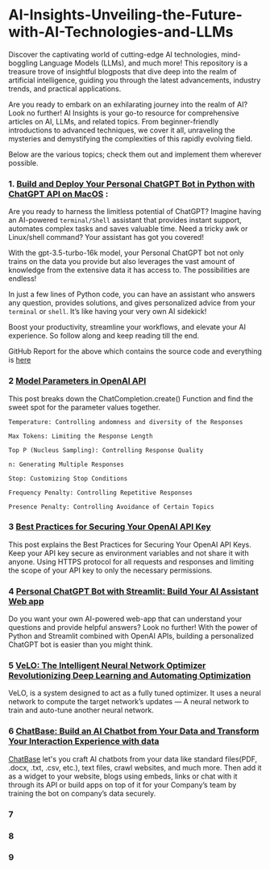 # AI-Insights-Unveiling-the-Future-with-AI-Technologies-and-LLMs

Discover the captivating world of cutting-edge AI technologies, mind-boggling Language Models (LLMs), and much more! This repository is a treasure trove of insightful blogposts that dive deep into the realm of artificial intelligence, guiding you through the latest advancements, industry trends, and practical applications.

Are you ready to embark on an exhilarating journey into the realm of AI? Look no further! AI Insights is your go-to resource for comprehensive articles on AI, LLMs, and related topics. From beginner-friendly introductions to advanced techniques, we cover it all, unraveling the mysteries and demystifying the complexities of this rapidly evolving field.

Below are the various topics; check them out and implement them wherever possible.


### 1. [Build and Deploy Your Personal ChatGPT Bot in Python with ChatGPT API on MacOS](https://anishsinghwalia.medium.com/build-and-deploy-your-personal-chatgpt-bot-in-python-with-chatgpt-api-on-macos-951a16aaaff7) :

Are you ready to harness the limitless potential of ChatGPT? Imagine having an AI-powered ```terminal/Shell``` assistant that provides instant support, automates complex tasks and saves valuable time. Need a tricky awk or Linux/shell command? Your assistant has got you covered!

With the gpt-3.5-turbo-16k model, your Personal ChatGPT bot not only trains on the data you provide but also leverages the vast amount of knowledge from the extensive data it has access to. The possibilities are endless!

In just a few lines of Python code, you can have an assistant who answers any question, provides solutions, and gives personalized advice from your ```terminal``` or ```shell```. It’s like having your very own AI sidekick!

Boost your productivity, streamline your workflows, and elevate your AI experience. So follow along and keep reading till the end.

GitHub Report for the above which contains the source code and everything is [here](https://github.com/anishsingh20/Personal-ChatGPT-Bot-For-Mac)


### 2 [Model Parameters in OpenAI API](https://anishsinghwalia.medium.com/model-parameters-in-openai-api-161a5b1f8129)

This post breaks down the ChatCompletion.create() Function and find the sweet spot for the parameter values together.

```shell
Temperature: Controlling andomness and diversity of the Responses

Max Tokens: Limiting the Response Length

Top P (Nucleus Sampling): Controlling Response Quality

n: Generating Multiple Responses

Stop: Customizing Stop Conditions

Frequency Penalty: Controlling Repetitive Responses

Presence Penalty: Controlling Avoidance of Certain Topics
```

### 3 [Best Practices for Securing Your OpenAI API Key](https://anishsinghwalia.medium.com/safeguarding-your-ai-best-practices-for-securing-your-openai-api-key-67e5e585c59a)

This post explains the Best Practices for Securing Your OpenAI API Keys. Keep your API key secure as environment variables and not share it with anyone. Using HTTPS protocol for all requests and responses and limiting the scope of your API key to only the necessary permissions.


### 4 [Personal ChatGPT Bot with Streamlit: Build Your AI Assistant Web app](https://medium.com/@anishsinghwalia/build-your-personal-chatgpt-bot-with-streamlit-and-openai-apis-84a05ab6929b) 

Do you want your own AI-powered web-app that can understand your questions and provide helpful answers? Look no further! With the power of Python and Streamlit combined with OpenAI APIs, building a personalized ChatGPT bot is easier than you might think.


### 5 [VeLO: The Intelligent Neural Network Optimizer Revolutionizing Deep Learning and Automating Optimization](https://medium.com/@anishsinghwalia/velo-the-intelligent-neural-network-optimizer-revolutionizing-deep-learning-and-automating-b8c2c2d93da2)

VeLO, is a system designed to act as a fully tuned optimizer. It uses a neural network to compute the target network’s updates — A neural network to train and auto-tune another neural network.


### 6 [ChatBase: Build an AI Chatbot from Your Data and Transform Your Interaction Experience with data](https://medium.com/@anishsingh20/chatbase-build-an-ai-chatbot-from-your-data-and-enhance-your-interaction-experience-with-data-8aed104c1ee0) 

[ChatBase](https://www.chatbase.co/?via=anish) let's you craft AI chatbots from your data like standard files(PDF, .docx, .txt, .csv, etc.), text files, crawl websites, and much more. Then add it as a widget to your website, blogs using embeds, links or chat with it through its API or build apps on top of it for your Company’s team by training the bot on company’s data securely.


### 7 []()


### 8 []()


### 9 []()
